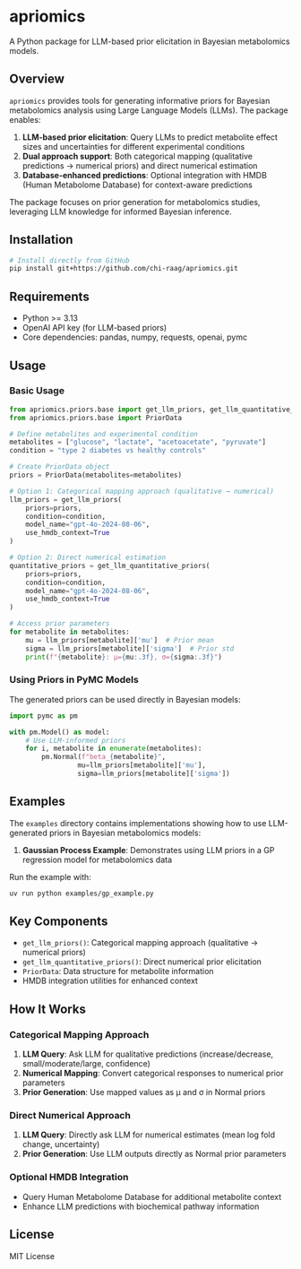 # apriomics

A Python package for LLM-based prior elicitation in Bayesian metabolomics models.

## Overview

`apriomics` provides tools for generating informative priors for Bayesian metabolomics analysis using Large Language Models (LLMs). The package enables:

1. **LLM-based prior elicitation**: Query LLMs to predict metabolite effect sizes and uncertainties for different experimental conditions
2. **Dual approach support**: Both categorical mapping (qualitative predictions → numerical priors) and direct numerical estimation
3. **Database-enhanced predictions**: Optional integration with HMDB (Human Metabolome Database) for context-aware predictions

The package focuses on prior generation for metabolomics studies, leveraging LLM knowledge for informed Bayesian inference.

## Installation

```bash
# Install directly from GitHub
pip install git+https://github.com/chi-raag/apriomics.git
```

## Requirements

- Python >= 3.13
- OpenAI API key (for LLM-based priors)
- Core dependencies: pandas, numpy, requests, openai, pymc

## Usage

### Basic Usage

```python
from apriomics.priors.base import get_llm_priors, get_llm_quantitative_priors
from apriomics.priors.base import PriorData

# Define metabolites and experimental condition
metabolites = ["glucose", "lactate", "acetoacetate", "pyruvate"]
condition = "type 2 diabetes vs healthy controls"

# Create PriorData object
priors = PriorData(metabolites=metabolites)

# Option 1: Categorical mapping approach (qualitative → numerical)
llm_priors = get_llm_priors(
    priors=priors,
    condition=condition,
    model_name="gpt-4o-2024-08-06",
    use_hmdb_context=True
)

# Option 2: Direct numerical estimation
quantitative_priors = get_llm_quantitative_priors(
    priors=priors,
    condition=condition,
    model_name="gpt-4o-2024-08-06",
    use_hmdb_context=True
)

# Access prior parameters
for metabolite in metabolites:
    mu = llm_priors[metabolite]['mu']  # Prior mean
    sigma = llm_priors[metabolite]['sigma']  # Prior std
    print(f"{metabolite}: μ={mu:.3f}, σ={sigma:.3f}")
```

### Using Priors in PyMC Models

The generated priors can be used directly in Bayesian models:

```python
import pymc as pm

with pm.Model() as model:
    # Use LLM-informed priors
    for i, metabolite in enumerate(metabolites):
        pm.Normal(f"beta_{metabolite}", 
                 mu=llm_priors[metabolite]['mu'],
                 sigma=llm_priors[metabolite]['sigma'])
```

## Examples

The `examples` directory contains implementations showing how to use LLM-generated priors in Bayesian metabolomics models:

1. **Gaussian Process Example**: Demonstrates using LLM priors in a GP regression model for metabolomics data

Run the example with:

```bash
uv run python examples/gp_example.py
```

## Key Components

- `get_llm_priors()`: Categorical mapping approach (qualitative → numerical priors)
- `get_llm_quantitative_priors()`: Direct numerical prior elicitation
- `PriorData`: Data structure for metabolite information
- HMDB integration utilities for enhanced context

## How It Works

### Categorical Mapping Approach
1. **LLM Query**: Ask LLM for qualitative predictions (increase/decrease, small/moderate/large, confidence)
2. **Numerical Mapping**: Convert categorical responses to numerical prior parameters
3. **Prior Generation**: Use mapped values as μ and σ in Normal priors

### Direct Numerical Approach  
1. **LLM Query**: Directly ask LLM for numerical estimates (mean log fold change, uncertainty)
2. **Prior Generation**: Use LLM outputs directly as Normal prior parameters

### Optional HMDB Integration
- Query Human Metabolome Database for additional metabolite context
- Enhance LLM predictions with biochemical pathway information

## License

MIT License
